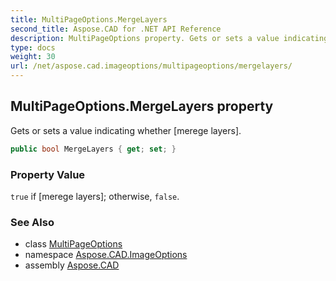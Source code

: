 ```yaml
---
title: MultiPageOptions.MergeLayers
second_title: Aspose.CAD for .NET API Reference
description: MultiPageOptions property. Gets or sets a value indicating whether merege layers
type: docs
weight: 30
url: /net/aspose.cad.imageoptions/multipageoptions/mergelayers/
---
```

## MultiPageOptions.MergeLayers property

Gets or sets a value indicating whether [merege layers].

```csharp
public bool MergeLayers { get; set; }
```

### Property Value

`true` if [merege layers]; otherwise, `false`.

### See Also

* class [MultiPageOptions](../)
* namespace [Aspose.CAD.ImageOptions](../../multipageoptions/)
* assembly [Aspose.CAD](../../../)


